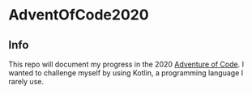 # AdventOfCode2020

## Info
This repo will document my progress in the 2020 [Adventure of Code](https://adventofcode.com). I wanted to challenge myself by using Kotlin,
a programming language I rarely use. 

